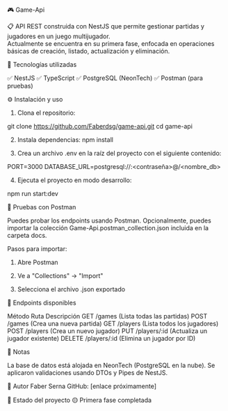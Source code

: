 🎮 Game-Api

📋 API REST construida con NestJS que permite gestionar partidas y jugadores en un juego multijugador.  
Actualmente se encuentra en su primera fase, enfocada en operaciones básicas de creación, listado, actualización y eliminación.

🚀 Tecnologías utilizadas

✅ NestJS
✅ TypeScript
✅ PostgreSQL (NeonTech)
✅ Postman (para pruebas)

⚙️ Instalación y uso

1. Clona el repositorio:

git clone https://github.com/Faberdsg/game-api.git
cd game-api

2. Instala dependencias:
   npm install

3. Crea un archivo .env en la raíz del proyecto con el siguiente contenido:

PORT=3000
DATABASE_URL=postgresql://<usuario>:<contraseña>@<url-neon>/<nombre_db>

4. Ejecuta el proyecto en modo desarrollo:

npm run start:dev

🧪 Pruebas con Postman

Puedes probar los endpoints usando Postman. Opcionalmente, puedes importar la colección Game-Api.postman_collection.json incluida en la carpeta docs.

Pasos para importar:

1. Abre Postman

2. Ve a "Collections" → "Import"

3. Selecciona el archivo .json exportado

📁 Endpoints disponibles

Método Ruta Descripción
GET /games (Lista todas las partidas)
POST /games (Crea una nueva partida)
GET /players (Lista todos los jugadores)
POST /players (Crea un nuevo jugador)
PUT /players/:id (Actualiza un jugador existente)
DELETE /players/:id (Elimina un jugador por ID)

🧠 Notas

La base de datos está alojada en NeonTech (PostgreSQL en la nube).
Se aplicaron validaciones usando DTOs y Pipes de NestJS.

👤 Autor
Faber Serna
GitHub: [enlace próximamente]

📌 Estado del proyecto
🟡 Primera fase completada
